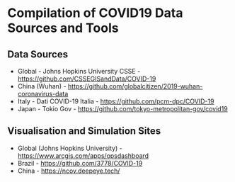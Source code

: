 # Compilation of COVID19 Data Sources and Tools


## Data Sources

- Global - Johns Hopkins University CSSE - https://github.com/CSSEGISandData/COVID-19
- China (Wuhan) - https://github.com/globalcitizen/2019-wuhan-coronavirus-data
- Italy - Dati COVID-19 Italia - https://github.com/pcm-dpc/COVID-19
- Japan - Tokio Gov - https://github.com/tokyo-metropolitan-gov/covid19

## Visualisation and Simulation Sites

- Global (Johns Hopkins University) - https://www.arcgis.com/apps/opsdashboard
- Brazil - https://github.com/3778/COVID-19
- China - https://ncov.deepeye.tech/
